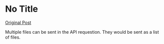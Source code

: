 # No Title

[Original Post](https://discourse.onlinedegree.iitm.ac.in/t/169029/151)

<p>Multiple files can be sent in the API requestion. They would be sent as a list of files.</p>